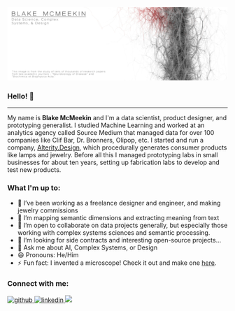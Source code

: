 ![Header of two citation networks from academic journals](https://github.com/thegrandblooms/thegrandblooms/blob/79438adbb8eca30c52230ad8a2aecf83ff3e77c2/GitHub_Header_2.jpg)

### Hello! 👋
---
My name is **Blake McMeekin** and I'm a data scientist, product designer, and prototyping generalist. I studied Machine Learning and worked at an analytics agency called Source Medium that managed data for over 100 companies like Clif Bar, Dr. Bronners, Olipop, etc. I started and run a company, [Alterity.Design](https://www.alterity.design/), which procedurally generates consumer products like lamps and jewelry. Before all this I managed prototyping labs in small businesses for about ten years, setting up fabrication labs to develop and test new products.

### What I'm up to:

- 🔭 I’ve been working as a freelance designer and engineer, and making jewelry commissions
- 🌱 I’m mapping semantic dimensions and extracting meaning from text
- 👯 I’m open to collaborate on data projects generally, but especially those working with complex systems sciences and semantic processing.
- 🤔 I’m looking for side contracts and interesting open-source projects...
- 💬 Ask me about AI, Complex Systems, or Design
- 😄 Pronouns: He/Him
- ⚡ Fun fact: I invented a microscope! Check it out and make one [here](https://www.alterity.design/projection-microscope).

### Connect with me:
<a href="https://github.com/thegrandblooms" target="_blank">
<img src=https://img.shields.io/badge/github-%2324292e.svg?&style=for-the-badge&logo=github&logoColor=white alt=github style="margin-bottom: 5px;" />
</a>
<a href="https://linkedin.com/in/blakemcme" target="_blank">
<img src=https://img.shields.io/badge/linkedin-%231E77B5.svg?&style=for-the-badge&logo=linkedin&logoColor=white alt=linkedin style="margin-bottom: 5px;" />
</a>
<a href="mailto:blakemcme@gmail.com" rel="nofollow"><img src= "https://img.shields.io/badge/Gmail-D14836?style=for-the-badge&logo=gmail&logoColor=white" />
</a>

